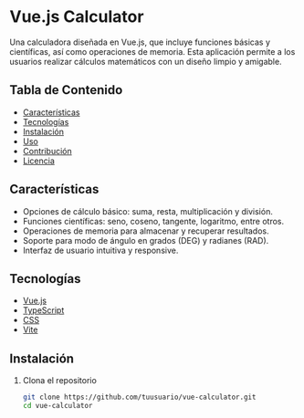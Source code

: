 # Vue.js Calculator

Una calculadora diseñada en Vue.js, que incluye funciones básicas y científicas, así como operaciones de memoria. Esta aplicación permite a los usuarios realizar cálculos matemáticos con un diseño limpio y amigable.

## Tabla de Contenido

- [Características](#características)
- [Tecnologías](#tecnologías)
- [Instalación](#instalación)
- [Uso](#uso)
- [Contribución](#contribución)
- [Licencia](#licencia)

## Características

- Opciones de cálculo básico: suma, resta, multiplicación y división.
- Funciones científicas: seno, coseno, tangente, logaritmo, entre otros.
- Operaciones de memoria para almacenar y recuperar resultados.
- Soporte para modo de ángulo en grados (DEG) y radianes (RAD).
- Interfaz de usuario intuitiva y responsive.

## Tecnologías

- [Vue.js](https://vuejs.org/)
- [TypeScript](https://www.typescriptlang.org/)
- [CSS](https://www.w3schools.com/css/)
- [Vite](https://vitejs.dev/)

## Instalación

1. Clona el repositorio
   ```bash
   git clone https://github.com/tuusuario/vue-calculator.git
   cd vue-calculator
   ```
